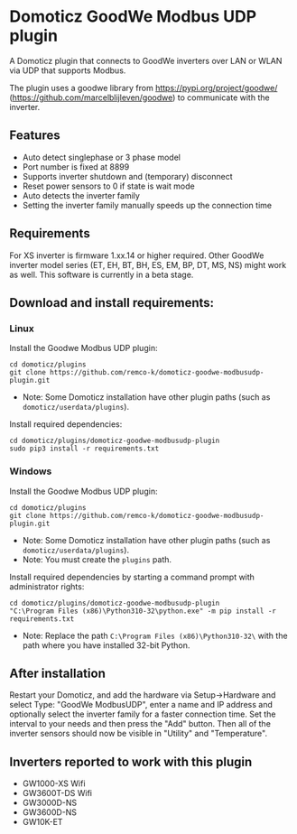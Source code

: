 # Domoticz GoodWe Modbus UDP plugin

A Domoticz plugin that connects to GoodWe inverters over LAN or WLAN via UDP that supports Modbus.

The plugin uses a goodwe library from https://pypi.org/project/goodwe/ (https://github.com/marcelblijleven/goodwe) to communicate with the inverter.

## Features
* Auto detect singlephase or 3 phase model
* Port number is fixed at 8899
* Supports inverter shutdown and (temporary) disconnect
* Reset power sensors to 0 if state is wait mode
* Auto detects the inverter family
* Setting the inverter family manually speeds up the connection time

## Requirements
For XS inverter is firmware 1.xx.14 or higher required. Other GoodWe inverter model series (ET, EH, BT, BH, ES, EM, BP, DT, MS, NS) might work as well. This software is currently in a beta stage.


## Download and install requirements:


### Linux
Install the Goodwe Modbus UDP plugin:

``` shell
cd domoticz/plugins
git clone https://github.com/remco-k/domoticz-goodwe-modbusudp-plugin.git
```
* Note: Some Domoticz installation have other plugin paths (such as `domoticz/userdata/plugins`).

Install required dependencies:
``` shell
cd domoticz/plugins/domoticz-goodwe-modbusudp-plugin
sudo pip3 install -r requirements.txt
```

### Windows
Install the Goodwe Modbus UDP plugin:

``` shell
cd domoticz/plugins
git clone https://github.com/remco-k/domoticz-goodwe-modbusudp-plugin.git
```
* Note: Some Domoticz installation have other plugin paths (such as `domoticz/userdata/plugins`).
* Note: You must create the `plugins` path.

Install required dependencies by starting a command prompt with administrator rights:
``` shell
cd domoticz/plugins/domoticz-goodwe-modbusudp-plugin
"C:\Program Files (x86)\Python310-32\python.exe" -m pip install -r requirements.txt
```
* Note: Replace the path `C:\Program Files (x86)\Python310-32\` with the path where you have installed 32-bit Python.

## After installation
Restart your Domoticz, and add the hardware via Setup->Hardware and select Type: "GoodWe ModbusUDP", enter a name and IP address and optionally select the inverter family for a faster connection time. Set the interval to your needs and then press the "Add" button.
Then all of the inverter sensors should now be visible in "Utility" and "Temperature".

## Inverters reported to work with this plugin
* GW1000-XS Wifi
* GW3600T-DS Wifi
* GW3000D-NS
* GW3600D-NS
* GW10K-ET
